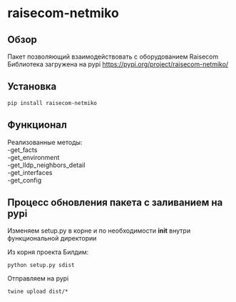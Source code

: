 # raisecom-netmiko
## Обзор
Пакет позволяющий взаимодействовать с оборудованием Raisecom  
Библиотека загружена на pypi https://pypi.org/project/raisecom-netmiko/

## Установка
```
pip install raisecom-netmiko
```

## Функционал
Реализованные методы:  
-get_facts  
-get_environment  
-get_lldp_neighbors_detail  
-get_interfaces  
-get_config  

## Процесс обновления пакета с заливанием на pypi
Изменяем setup.py в корне и по необходимости __init__ внутри функциональной директории

Из корня проекта
Билдим:
```
python setup.py sdist
```
Отправляем на pypi
```
twine upload dist/*
```
